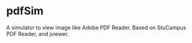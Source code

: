 pdfSim
======

A simulator to view image like Adobe PDF Reader.
Based on StuCampus PDF Reader, and jviewer.
